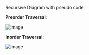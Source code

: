 Recursive Diagram with pseudo code  
   
**Preorder Traversal**:       
   
![image](https://github.com/user-attachments/assets/e8dac37d-aa0d-4a6f-bd93-26173a8dd201)  
  
**Inorder Traversal**:      
  
![image](https://github.com/user-attachments/assets/18d93a87-c01b-402d-9ecf-2818c1bfa92e)
  
